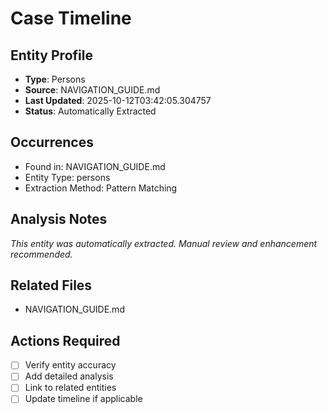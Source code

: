 # Case Timeline

## Entity Profile
- **Type**: Persons
- **Source**: NAVIGATION_GUIDE.md
- **Last Updated**: 2025-10-12T03:42:05.304757
- **Status**: Automatically Extracted

## Occurrences
- Found in: NAVIGATION_GUIDE.md
- Entity Type: persons
- Extraction Method: Pattern Matching

## Analysis Notes
*This entity was automatically extracted. Manual review and enhancement recommended.*

## Related Files
- NAVIGATION_GUIDE.md

## Actions Required
- [ ] Verify entity accuracy
- [ ] Add detailed analysis
- [ ] Link to related entities
- [ ] Update timeline if applicable
